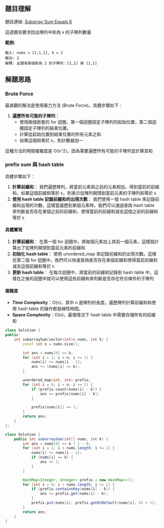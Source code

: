 ## 題目理解

題目連結: [Subarray Sum Equals K](https://leetcode.com/problems/subarray-sum-equals-k/)

這道題目要求找出陣列中和為 `k` 的子陣列數量

**範例:**

```
輸入: nums = [1,1,1], k = 2
輸出: 2
解釋: 此題有兩個和為 2 的子陣列：[1,1] 與 [1,1]
```

## 解題思路

### Brute Force

最直觀的解法是使用暴力方法 (Brute Force)。具體步驟如下：

1. **遍歷所有可能的子陣列**：
    - 使用兩個嵌套的 for 迴圈，第一個迴圈固定子陣列的起始位置，第二個迴圈固定子陣列的結束位置。
    - 計算從起始位置到結束位置的所有元素之和
    - 如果這個和等於 `k`，則計數器加一

這種方法的時間複雜度是 O(n^2)，因為需要遍歷所有可能的子陣列並計算其和

### prefix sum 與 hash table

具體步驟如下：
1. **計算前綴和**： 我們遍歷陣列，將當前元素與之前的元素相加，得到當前的前綴和。如果這個前綴和等於 `k`，則表示從陣列開頭到當前元素的子陣列和等於 `k`
2. **使用 hash table 記錄前綴和的出現次數**： 我們使用一個 hash table 來記錄前綴和出現的次數。這樣當遍歷到某個元素時，我們可以通過查詢 hash table 來判斷是否存在某個之前的前綴和，使得當前的前綴和減去這個之前的前綴和等於 `k`
#### 具體實現

1. **計算前綴和**： 在第一個 for 迴圈中，將每個元素加上其前一個元素，這樣就計算出了從陣列開頭到當前元素的前綴和
2. **初始化 hash table**： 使用 unordered_map 來記錄前綴和的出現次數。這樣在第二個 for 迴圈中，我們可以快速查詢是否存在某個前綴和使得當前前綴和減去這個前綴和等於 `k`
3. **更新 hash table**： 在每次迴圈中，將當前的前綴和記錄到 hash table 中，這樣在之後的迴圈中就可以使用這些前綴和來判斷是否存在符合條件的子陣列

#### 複雜度

- **Time Complexity**：O(n)，其中 n 是陣列的長度。遍歷陣列計算前綴和和使用 hash table 的操作都是線性時間。
- **Space Complexity**：O(n)，最壞情況下 hash table 中需要存儲所有的前綴和

```cpp
class Solution {
public:
    int subarraySum(vector<int>& nums, int k) {
        const int n = nums.size();

        int ans = nums[0] == k;
        for (int i = 1; i < n; i += 1) {
            nums[i] += nums[i - 1];
            ans += (nums[i] == k);
        }

        unordered_map<int, int> prefix;
        for (int i = 0; i < n; i += 1) {
            if (prefix.count(nums[i] - k)) {
                ans += prefix[nums[i] - k];
            }

            prefix[nums[i]] += 1;
        }
        return ans;
    }
};
```

```java
class Solution {
    public int subarraySum(int[] nums, int k) {
        int ans = nums[0] == k ? 1 : 0;
        for (int i = 1; i < nums.length; i += 1) {
            nums[i] += nums[i - 1];
            if (nums[i] == k) {
                ans += 1;
            }
        }

        HashMap<Integer, Integer> prefix = new HashMap<>();
        for (int i = 0; i < nums.length; i += 1) {
            if (prefix.containsKey(nums[i] - k)) {
                ans += prefix.get(nums[i] - k);
            }
            prefix.put(nums[i], prefix.getOrDefault(nums[i], 0) + 1);
        }
        return ans;
    }
}
```